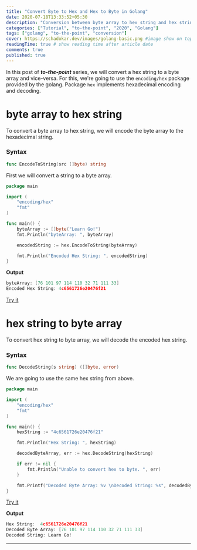 ```yaml
---
title: "Convert Byte to Hex and Hex to Byte in Golang"
date: 2020-07-18T13:33:52+05:30
description: "Conversion between byte array to hex string and hex string to byte array."
categories: ["Tutorial", "to-the-point", "2020", "Golang"]
tags: ["golang", "to-the-point", "conversion"]
cover: https://schadokar.dev/images/golang-basic.png #image show on top
readingTime: true # show reading time after article date
comments: true
published: true
---
```


In this post of **_to-the-point_** series, we will convert a hex string to a byte array and vice-versa. For this, we're going to use the `encoding/hex` package provided by the golang. Package `hex` implements hexadecimal encoding and decoding.

# byte array to hex string

To convert a byte array to hex string, we will encode the byte array to the hexadecimal string.

### Syntax

```go
func EncodeToString(src []byte) string
```

First we will convert a string to a byte array.

```go
package main

import (
	"encoding/hex"
	"fmt"
)

func main() {
	byteArray := []byte("Learn Go!")
	fmt.Println("byteArray: ", byteArray)

	encodedString := hex.EncodeToString(byteArray)

	fmt.Println("Encoded Hex String: ", encodedString)
}
```

**Output**

```go
byteArray: [76 101 97 114 110 32 71 111 33]
Encoded Hex String: 4c6561726e20476f21
```

[Try it](https://play.golang.org/p/z9TmK3KoBGy)

# hex string to byte array

To convert hex string to byte array, we will decode the encoded hex string.

### Syntax

```go
func DecodeString(s string) ([]byte, error)
```

We are going to use the same hex string from above.

```go
package main

import (
	"encoding/hex"
	"fmt"
)

func main() {
	hexString := "4c6561726e20476f21"

	fmt.Println("Hex String: ", hexString)

	decodedByteArray, err := hex.DecodeString(hexString)

	if err != nil {
		fmt.Println("Unable to convert hex to byte. ", err)
	}

	fmt.Printf("Decoded Byte Array: %v \nDecoded String: %s", decodedByteArray, decodedByteArray)
}
```

[Try it](https://play.golang.org/p/dxuei1X-nyd)

**Output**

```go
Hex String:  4c6561726e20476f21
Decoded Byte Array: [76 101 97 114 110 32 71 111 33]
Decoded String: Learn Go!
```

---
